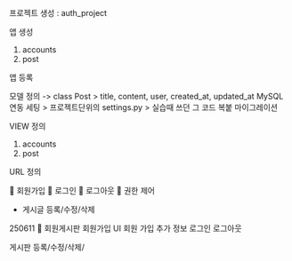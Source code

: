 프로젝트 생성 : auth_project

앱 생성
1. accounts
2. post

앱 등록

모델 정의 -> class Post > title, content, user, created_at, updated_at
MySQL 연동 세팅 > 프로젝트단위의 settings.py > 실습때 쓰던 그 코드 복붙
마이그레이션

VIEW 정의
1. accounts
2. post

URL 정의

💬 회원가입
💬 로그인
💬 로그아웃
💬 권한 제어
- 게시글 등록/수정/삭제

250611
💢 회원게시판
회원가입 UI
회원 가입 추가 정보
로그인
로그아웃

게시판
등록/수정/삭제/